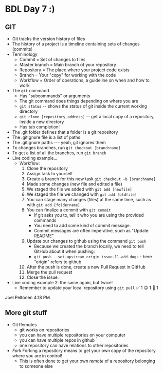 # BDL Day 7 :)
## GIT
- Git tracks the version history of files
- The history of a project is a timeline containing sets of changes (commits)
- Terminology
    - Commit = Set of changes to files
    - Master branch = Main branch of your repository
    - Repository = The place where your project code exists
    - Branch = Your "copy" for working with the code
    - Workflow = Order of operations, a guideline on when and how to work
- The `git` command
    - Has "subcommands" or arguments
    - The git command does things depending on where you are
    - `git status` -- shows the status of git inside the current working directory
    - `git clone [repository_address]` -- get a local copy of a repository, inside a new directory
    - Has tab completion!
- The .git folder defines that a folder is a git repository
- The .gitignore file is a list of paths
- The .gitignore paths --- yeah, git ignores them
- To changes branches, run `git checkout [branchname]`
- To get a list of all the branches, run `git branch`
- Live coding example...
    - Workflow:
        1. Clone the repository
        1. Assign task to yourself
        2. Create a branch for this new task `git checkout -b [branchname]`
        3. Made some changes (new file and edited a file)
        4. We staged the file we added with `git add [newfile]`
        5. We staged the file we changed with `git add [oldfile]`
        6. You can stage many changes (files) at the same time, such as with `git add [foldername]`
        7. You can finalize a commit with `git commit`
            - If git asks you to, tell it who you are using the provided commands
            - You need to add some kind of commit message.
            - Commit messages are often imperative, such as "Update README"
        8. Update our changes to github using the command `git push`
            - Because we created the branch locally, we need to tell GitHub about it when pushing:
            - `git push --set-upstream origin issue-11-add-dogs` - here "origin" refers to github
        9. After the push is done, create a new Pull Request in GitHub
        10. Merge the pull request
        11. Close the issue.
- Live coding example 2: the same again, but twice!
    - Remember to update your local repository using `git pull`
:white_check_mark:
1
:upside_down_face:
1
:100:
1


Joel Peltonen  4:18 PM
## More git stuff
- Git Remotes
    - git works on repositories
    - you can have multiple repositories on your computer
    - you can have multiple repos in github
    - one repository can have relations to other repositories
- *Fork* Forking a repository means to get your own copy of the repository where you are in control!
    - This is often done to get your own *remote* of a repository belonging to someone else